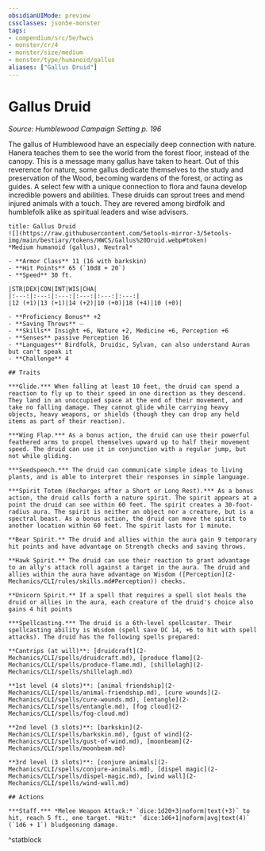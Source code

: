 ```yaml
---
obsidianUIMode: preview
cssclasses: json5e-monster
tags:
- compendium/src/5e/hwcs
- monster/cr/4
- monster/size/medium
- monster/type/humanoid/gallus
aliases: ["Gallus Druid"]
---
```

# Gallus Druid
*Source: Humblewood Campaign Setting p. 196*  

The gallus of Humblewood have an especially deep connection with nature. Hanera teaches them to see the world from the forest floor, instead of the canopy. This is a message many gallus have taken to heart. Out of this reverence for nature, some gallus dedicate themselves to the study and preservation of the Wood, becoming wardens of the forest, or acting as guides. A select few with a unique connection to flora and fauna develop incredible powers and abilities. These druids can sprout trees and mend injured animals with a touch. They are revered among birdfolk and humblefolk alike as spiritual leaders and wise advisors.

```ad-statblock
title: Gallus Druid
![](https://raw.githubusercontent.com/5etools-mirror-3/5etools-img/main/bestiary/tokens/HWCS/Gallus%20Druid.webp#token)
*Medium humanoid (gallus), Neutral*

- **Armor Class** 11 (16 with barkskin)
- **Hit Points** 65 (`10d8 + 20`)
- **Speed** 30 ft.

|STR|DEX|CON|INT|WIS|CHA|
|:---:|:---:|:---:|:---:|:---:|:---:|
|12 (+1)|13 (+1)|14 (+2)|10 (+0)|18 (+4)|10 (+0)|

- **Proficiency Bonus** +2
- **Saving Throws** ⏤
- **Skills** Insight +6, Nature +2, Medicine +6, Perception +6
- **Senses** passive Perception 16
- **Languages** Birdfolk, Druidic, Sylvan, can also understand Auran but can't speak it
- **Challenge** 4

## Traits

***Glide.*** When falling at least 10 feet, the druid can spend a reaction to fly up to their speed in one direction as they descend. They land in an unoccupied space at the end of their movement, and take no falling damage. They cannot glide while carrying heavy objects, heavy weapons, or shields (though they can drop any held items as part of their reaction).

***Wing Flap.*** As a bonus action, the druid can use their powerful feathered arms to propel themselves upward up to half their movement speed. The druid can use it in conjunction with a regular jump, but not while gliding.

***Seedspeech.*** The druid can communicate simple ideas to living plants, and is able to interpret their responses in simple language.

***Spirit Totem (Recharges after a Short or Long Rest).*** As a bonus action, the druid calls forth a nature spirit. The spirit appears at a point the druid can see within 60 feet. The spirit creates a 30-foot-radius aura. The spirit is neither an object nor a creature, but is a spectral beast. As a bonus action, the druid can move the spirit to another location within 60 feet. The spirit lasts for 1 minute.

**Bear Spirit.** The druid and allies within the aura gain 9 temporary hit points and have advantage on Strength checks and saving throws.

**Hawk Spirit.** The druid can use their reaction to grant advantage to an ally's attack roll against a target in the aura. The druid and allies within the aura have advantage on Wisdom ([Perception](2-Mechanics/CLI/rules/skills.md#Perception)) checks.

**Unicorn Spirit.** If a spell that requires a spell slot heals the druid or allies in the aura, each creature of the druid's choice also gains 4 hit points

***Spellcasting.*** The druid is a 6th-level spellcaster. Their spellcasting ability is Wisdom (spell save DC 14, +6 to hit with spell attacks). The druid has the following spells prepared:

**Cantrips (at will)**: [druidcraft](2-Mechanics/CLI/spells/druidcraft.md), [produce flame](2-Mechanics/CLI/spells/produce-flame.md), [shillelagh](2-Mechanics/CLI/spells/shillelagh.md)

**1st level (4 slots)**: [animal friendship](2-Mechanics/CLI/spells/animal-friendship.md), [cure wounds](2-Mechanics/CLI/spells/cure-wounds.md), [entangle](2-Mechanics/CLI/spells/entangle.md), [fog cloud](2-Mechanics/CLI/spells/fog-cloud.md)

**2nd level (3 slots)**: [barkskin](2-Mechanics/CLI/spells/barkskin.md), [gust of wind](2-Mechanics/CLI/spells/gust-of-wind.md), [moonbeam](2-Mechanics/CLI/spells/moonbeam.md)

**3rd level (3 slots)**: [conjure animals](2-Mechanics/CLI/spells/conjure-animals.md), [dispel magic](2-Mechanics/CLI/spells/dispel-magic.md), [wind wall](2-Mechanics/CLI/spells/wind-wall.md)

## Actions

***Staff.*** *Melee Weapon Attack:* `dice:1d20+3|noform|text(+3)` to hit, reach 5 ft., one target. *Hit:* `dice:1d6+1|noform|avg|text(4)` (`1d6 + 1`) bludgeoning damage.
```
^statblock